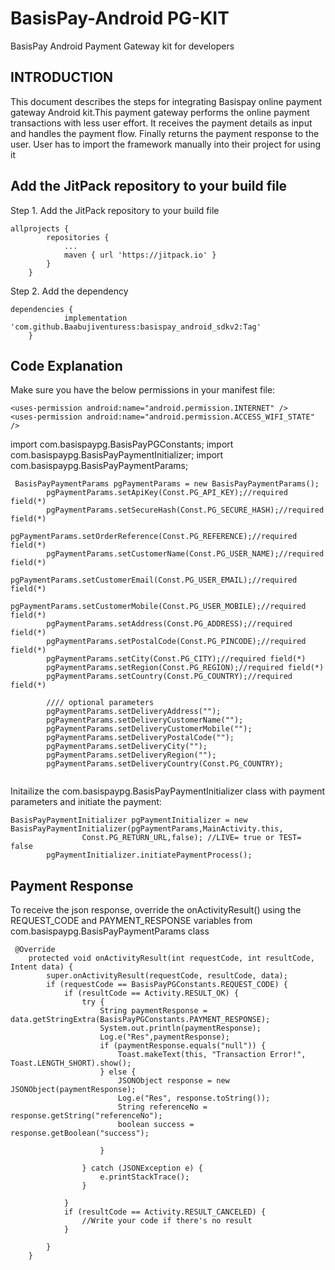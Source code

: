 # BasisPay-Android PG-KIT
BasisPay Android Payment Gateway kit for developers

## INTRODUCTION
This document describes the steps for integrating Basispay online payment gateway Android kit.This payment gateway performs the online payment transactions with less user effort. It receives the payment details as input and handles the payment flow. Finally returns the payment response to the user. User has to import the framework manually into their project for using it

## Add the JitPack repository to your build file
Step 1. Add the JitPack repository to your build file
```
allprojects {
		repositories {
			...
			maven { url 'https://jitpack.io' }
		}
	}
```
Step 2. Add the dependency
```
dependencies {
	        implementation 'com.github.Baabujiventuress:basispay_android_sdkv2:Tag'
	}
```

## Code Explanation

Make sure you have the below permissions in your manifest file:
```
<uses-permission android:name="android.permission.INTERNET" />
<uses-permission android:name="android.permission.ACCESS_WIFI_STATE" />
```
import com.basispaypg.BasisPayPGConstants;
import com.basispaypg.BasisPayPaymentInitializer;
import com.basispaypg.BasisPayPaymentParams;

```
 BasisPayPaymentParams pgPaymentParams = new BasisPayPaymentParams();
        pgPaymentParams.setApiKey(Const.PG_API_KEY);//required field(*)
        pgPaymentParams.setSecureHash(Const.PG_SECURE_HASH);//required field(*)
        pgPaymentParams.setOrderReference(Const.PG_REFERENCE);//required field(*)
        pgPaymentParams.setCustomerName(Const.PG_USER_NAME);//required field(*)
        pgPaymentParams.setCustomerEmail(Const.PG_USER_EMAIL);//required field(*)
        pgPaymentParams.setCustomerMobile(Const.PG_USER_MOBILE);//required field(*)
        pgPaymentParams.setAddress(Const.PG_ADDRESS);//required field(*)
        pgPaymentParams.setPostalCode(Const.PG_PINCODE);//required field(*)
        pgPaymentParams.setCity(Const.PG_CITY);//required field(*)
        pgPaymentParams.setRegion(Const.PG_REGION);//required field(*)
        pgPaymentParams.setCountry(Const.PG_COUNTRY);//required field(*)

        //// optional parameters
        pgPaymentParams.setDeliveryAddress("");
        pgPaymentParams.setDeliveryCustomerName("");
        pgPaymentParams.setDeliveryCustomerMobile("");
        pgPaymentParams.setDeliveryPostalCode("");
        pgPaymentParams.setDeliveryCity("");
        pgPaymentParams.setDeliveryRegion("");
        pgPaymentParams.setDeliveryCountry(Const.PG_COUNTRY);
   
```      
Initailize the com.basispaypg.BasisPayPaymentInitializer class with payment parameters and initiate the payment:
```
BasisPayPaymentInitializer pgPaymentInitializer = new BasisPayPaymentInitializer(pgPaymentParams,MainActivity.this,
                Const.PG_RETURN_URL,false); //LIVE= true or TEST= false
        pgPaymentInitializer.initiatePaymentProcess();

```
## Payment Response
To receive the json response, override the onActivityResult() using the REQUEST_CODE and PAYMENT_RESPONSE variables from com.basispaypg.BasisPayPaymentParams class
```
 @Override
    protected void onActivityResult(int requestCode, int resultCode, Intent data) {
        super.onActivityResult(requestCode, resultCode, data);
        if (requestCode == BasisPayPGConstants.REQUEST_CODE) {
            if (resultCode == Activity.RESULT_OK) {
                try {
                    String paymentResponse = data.getStringExtra(BasisPayPGConstants.PAYMENT_RESPONSE);
                    System.out.println(paymentResponse);
                    Log.e("Res",paymentResponse);
                    if (paymentResponse.equals("null")) {
                        Toast.makeText(this, "Transaction Error!", Toast.LENGTH_SHORT).show();
                    } else {
                        JSONObject response = new JSONObject(paymentResponse);
                        Log.e("Res", response.toString());
                        String referenceNo = response.getString("referenceNo");
                        boolean success = response.getBoolean("success");

                    }

                } catch (JSONException e) {
                    e.printStackTrace();
                }

            }
            if (resultCode == Activity.RESULT_CANCELED) {
                //Write your code if there's no result
            }

        }
    }

```
